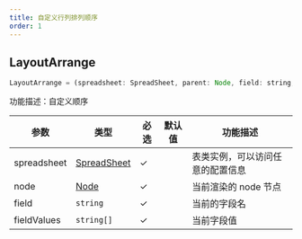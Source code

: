```yaml
---
title: 自定义行列排列顺序
order: 1
---
```


## LayoutArrange

```js
LayoutArrange = (spreadsheet: SpreadSheet, parent: Node, field: string, fieldValues: string[]) => string[];
```

功能描述：自定义顺序

| 参数 | 类型 | 必选  | 默认值 | 功能描述 |
| --- | --- | ---  | --- | --- |
| spreadsheet | [SpreadSheet](/zh/docs/api/basic-class/spreadsheet) | ✓ |    | 表类实例，可以访问任意的配置信息 |
| node | [Node](/zh/docs/api/basic-class/node) | ✓ |  |   当前渲染的 node 节点 |
| field | `string` | ✓ |  |   当前的字段名 |
| fieldValues | `string[]` | ✓ |  |   当前字段值 |
